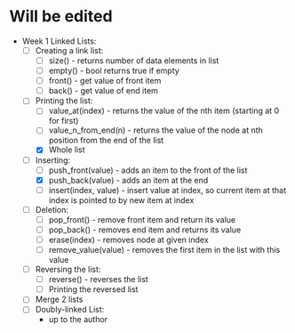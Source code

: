 # Will be edited

- Week 1 Linked Lists:
  - [ ] Creating a link list:
      - [ ] size() - returns number of data elements in list
      - [ ] empty() - bool returns true if empty 
      - [ ] front() - get value of front item
      - [ ] back() - get value of end item
  - [ ] Printing the list:
      - [ ] value_at(index) - returns the value of the nth item (starting at 0 for first)
      - [ ] value_n_from_end(n) - returns the value of the node at nth position from the end of the list
      - [x] Whole list
  - [ ] Inserting:
      - [ ] push_front(value) - adds an item to the front of the list
      - [x] push_back(value) - adds an item at the end
      - [ ] insert(index, value) - insert value at index, so current item at that index is pointed to by new item at index
  - [ ] Deletion:
      - [ ] pop_front() - remove front item and return its value
      - [ ] pop_back() - removes end item and returns its value
      - [ ] erase(index) - removes node at given index
      - [ ] remove_value(value) - removes the first item in the list with this value
  - [ ] Reversing the list:
      - [ ] reverse() - reverses the list
      - [ ] Printing the reversed list
  - [ ] Merge 2 lists
  - [ ] Doubly-linked List:
    - up to the author
